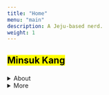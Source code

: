 ```yaml
---
title: "Home"
menu: "main"
description: A Jeju-based nerd.
weight: 1
---
```

<style>

img {
max-width: 200px;
margin: 0;
}

nav {
  margin-bottom: 1em;
}

li {
  list-style: none;
}
</style>

<h2>

<mark>Minsuk Kang</mark>

</h2>

<details>
<summary>About</summary>

A writer, podcaster, sourdough baker, hobby coder, zine maker, pizza eater, former sandwich shop owner, comedy enthusiast, flip phone user, politician skeptic, VTSAX investor, secondhand shopper, Aeropress barista, student at four middle schools·three high schools·two colleges in Korea, China, and the US, Literature major, guardian of [two cats](https://kangminsuk.com/blog/23-04-19/), and husband of Eunbi Ko.

Working for [Jagunbae](https://en.jagunbae.com) in Jeju, Korea. I look like [this](https://bear-images.sfo2.cdn.digitaloceanspaces.com/kangko/img_2239-2.webp). I'm doing [these](https://kangminsuk.com/now/) right now.
</details>

<details>
<summary>More</summary>

  <li><a href="https://letterbird.co/kang">Email</a></li>
  <li>Subscribe via <a href="https://kangminsuk.com/blog/index.xml">RSS(English)</a> or <a href="https://kangminsuk.com/ko/blog/index.xml">RSS(한국어)</a></li>
  <li><a href="https://kangminsuk.com/my-apps/">Browse my apps & websites</a></li>
  <li><a href="https://ko-fi.com/kangminsuk">Support my work on Ko-fi</a></li>
  <li>The code of this website is on <a href="https://github.com/kangminsukdotcom/blog">GitHub</a></li>
  <li><em>And yes, this website has <a href="https://kangminsuk.com/keyboard-navigation/">keyboard shortcuts</a></em></li>
</details>